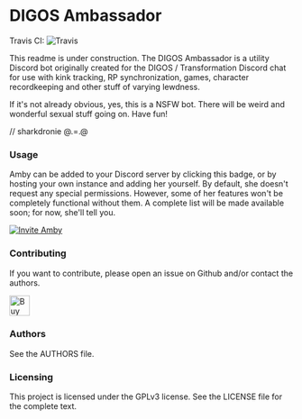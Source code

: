 # DIGOS Ambassador
Travis CI: ![Travis](https://api.travis-ci.org/Nihlus/digos-ambassador.svg?branch=master)

This readme is under construction. The DIGOS Ambassador is a utility Discord bot originally created for the DIGOS / 
Transformation Discord chat for use with kink tracking, RP synchronization, games, character recordkeeping and other
stuff of varying lewdness.

If it's not already obvious, yes, this is a NSFW bot. There will be weird and wonderful sexual stuff going on. Have fun!

// sharkdronie @.=.@

### Usage
Amby can be added to your Discord server by clicking this badge, or by hosting your own instance and adding her 
yourself. By default, she doesn't request any special permissions. However, some of her features won't be completely 
functional without them. A complete list will be made available soon; for now, she'll tell you.

[![Invite Amby](https://img.shields.io/badge/Invite%20Amby-Discord-5C0298.svg)](https://discordapp.com/oauth2/authorize?client_id=375021645074530305&scope=bot)


### Contributing
If you want to contribute, please open an issue on Github and/or contact the authors.

<a href='https://ko-fi.com/H2H176VD' target='_blank'><img height='36' style='border:0px;height:36px;' src='https://az743702.vo.msecnd.net/cdn/kofi2.png?v=0' border='0' alt='Buy Me a Coffee at ko-fi.com' /></a>

### Authors
See the AUTHORS file.

### Licensing
This project is licensed under the GPLv3 license. See the LICENSE file for the complete text.

